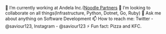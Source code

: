 🔭 I’m currently working at Andela Inc.([Noodle Partners](https://www.noodle.com)
👯 I’m looking to collaborate on all things(Infrastructure, Python, Dotnet, Go, Ruby)
💬 Ask me about anything on Software Development
📫 How to reach me: Twitter - @saviour123, Instagram - @saviour123
⚡ Fun fact: Pizza and KFC.
